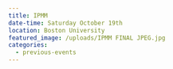 ```yaml
---
title: IPMM
date-time: Saturday October 19th
location: Boston University
featured_image: /uploads/IPMM FINAL JPEG.jpg
categories:
  - previous-events
---
```


